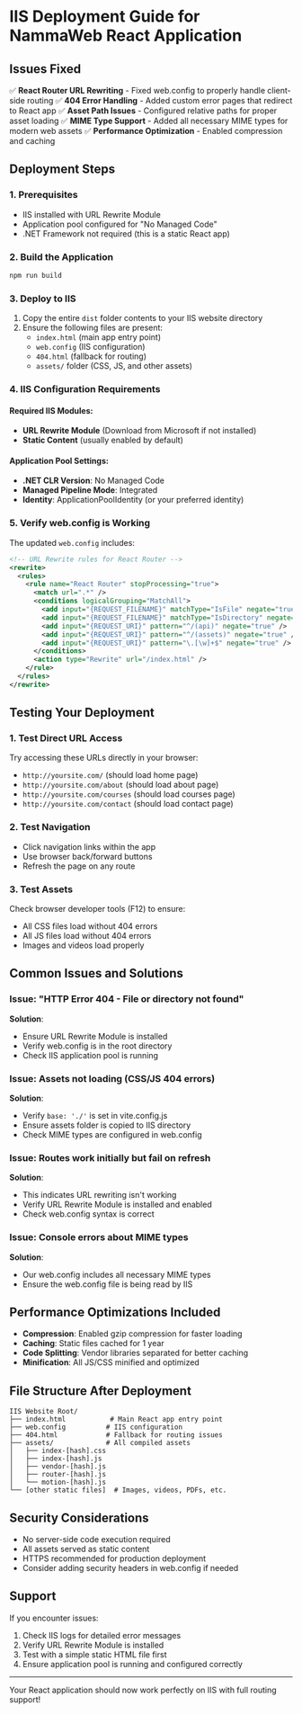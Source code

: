 # IIS Deployment Guide for NammaWeb React Application

## Issues Fixed

✅ **React Router URL Rewriting** - Fixed web.config to properly handle client-side routing
✅ **404 Error Handling** - Added custom error pages that redirect to React app
✅ **Asset Path Issues** - Configured relative paths for proper asset loading
✅ **MIME Type Support** - Added all necessary MIME types for modern web assets
✅ **Performance Optimization** - Enabled compression and caching

## Deployment Steps

### 1. Prerequisites
- IIS installed with URL Rewrite Module
- Application pool configured for "No Managed Code"
- .NET Framework not required (this is a static React app)

### 2. Build the Application
```powershell
npm run build
```

### 3. Deploy to IIS
1. Copy the entire `dist` folder contents to your IIS website directory
2. Ensure the following files are present:
   - `index.html` (main app entry point)
   - `web.config` (IIS configuration)
   - `404.html` (fallback for routing)
   - `assets/` folder (CSS, JS, and other assets)

### 4. IIS Configuration Requirements

#### Required IIS Modules:
- **URL Rewrite Module** (Download from Microsoft if not installed)
- **Static Content** (usually enabled by default)

#### Application Pool Settings:
- **.NET CLR Version**: No Managed Code
- **Managed Pipeline Mode**: Integrated
- **Identity**: ApplicationPoolIdentity (or your preferred identity)

### 5. Verify web.config is Working

The updated `web.config` includes:

```xml
<!-- URL Rewrite rules for React Router -->
<rewrite>
  <rules>
    <rule name="React Router" stopProcessing="true">
      <match url=".*" />
      <conditions logicalGrouping="MatchAll">
        <add input="{REQUEST_FILENAME}" matchType="IsFile" negate="true" />
        <add input="{REQUEST_FILENAME}" matchType="IsDirectory" negate="true" />
        <add input="{REQUEST_URI}" pattern="^/(api)" negate="true" />
        <add input="{REQUEST_URI}" pattern="^/(assets)" negate="true" />
        <add input="{REQUEST_URI}" pattern="\.[\w]+$" negate="true" />
      </conditions>
      <action type="Rewrite" url="/index.html" />
    </rule>
  </rules>
</rewrite>
```

## Testing Your Deployment

### 1. Test Direct URL Access
Try accessing these URLs directly in your browser:
- `http://yoursite.com/` (should load home page)
- `http://yoursite.com/about` (should load about page)
- `http://yoursite.com/courses` (should load courses page)
- `http://yoursite.com/contact` (should load contact page)

### 2. Test Navigation
- Click navigation links within the app
- Use browser back/forward buttons
- Refresh the page on any route

### 3. Test Assets
Check browser developer tools (F12) to ensure:
- All CSS files load without 404 errors
- All JS files load without 404 errors
- Images and videos load properly

## Common Issues and Solutions

### Issue: "HTTP Error 404 - File or directory not found"
**Solution**: 
- Ensure URL Rewrite Module is installed
- Verify web.config is in the root directory
- Check IIS application pool is running

### Issue: Assets not loading (CSS/JS 404 errors)
**Solution**:
- Verify `base: './'` is set in vite.config.js
- Ensure assets folder is copied to IIS directory
- Check MIME types are configured in web.config

### Issue: Routes work initially but fail on refresh
**Solution**:
- This indicates URL rewriting isn't working
- Verify URL Rewrite Module is installed and enabled
- Check web.config syntax is correct

### Issue: Console errors about MIME types
**Solution**:
- Our web.config includes all necessary MIME types
- Ensure the web.config file is being read by IIS

## Performance Optimizations Included

- **Compression**: Enabled gzip compression for faster loading
- **Caching**: Static files cached for 1 year
- **Code Splitting**: Vendor libraries separated for better caching
- **Minification**: All JS/CSS minified and optimized

## File Structure After Deployment

```
IIS Website Root/
├── index.html           # Main React app entry point
├── web.config          # IIS configuration
├── 404.html            # Fallback for routing issues
├── assets/             # All compiled assets
│   ├── index-[hash].css
│   ├── index-[hash].js
│   ├── vendor-[hash].js
│   ├── router-[hash].js
│   └── motion-[hash].js
└── [other static files]  # Images, videos, PDFs, etc.
```

## Security Considerations

- No server-side code execution required
- All assets served as static content
- HTTPS recommended for production deployment
- Consider adding security headers in web.config if needed

## Support

If you encounter issues:
1. Check IIS logs for detailed error messages
2. Verify URL Rewrite Module is installed
3. Test with a simple static HTML file first
4. Ensure application pool is running and configured correctly

---

Your React application should now work perfectly on IIS with full routing support!